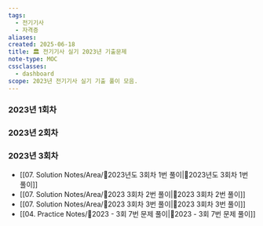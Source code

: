 ```yaml
---
tags:
  - 전기기사
  - 자격증
aliases: 
created: 2025-06-18
title: 🏛️ 전기기사 실기 2023년 기출문제
note-type: MOC
cssclasses:
  - dashboard
scope: 2023년 전기기사 실기 기출 풀이 모음.
---
```


### 2023년 1회차
### 2023년 2회차
### 2023년 3회차
- [[07. Solution Notes/Area/🔬2023년도 3회차 1번 풀이|🔬2023년도 3회차 1번 풀이]]
- [[07. Solution Notes/Area/🔬2023 3회차 2번 풀이|🔬2023 3회차 2번 풀이]]
- [[07. Solution Notes/Area/🔬2023 3회차 3번 풀이|🔬2023 3회차 3번 풀이]]
- [[04. Practice Notes/🔬2023 - 3회 7번 문제 풀이|🔬2023 - 3회 7번 문제 풀이]]